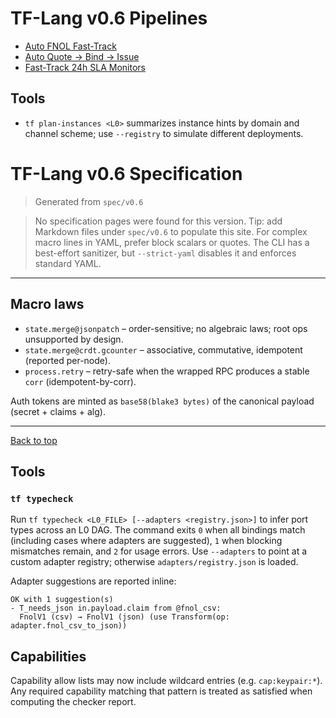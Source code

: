 # TF-Lang v0.6 Pipelines

- [Auto FNOL Fast-Track](pipelines/fnol-fasttrack.md)
- [Auto Quote → Bind → Issue](pipelines/quote-bind-issue.md)
- [Fast-Track 24h SLA Monitors](monitors/fasttrack-24h.md)

## Tools

- `tf plan-instances <L0>` summarizes instance hints by domain and channel scheme; use `--registry` to simulate different deployments.

# TF-Lang v0.6 Specification

> Generated from `spec/v0.6`

> No specification pages were found for this version.
> Tip: add Markdown files under `spec/v0.6` to populate this site.
> For complex macro lines in YAML, prefer block scalars or quotes. The CLI has a best-effort sanitizer, but `--strict-yaml` disables it and enforces standard YAML.

---

## Macro laws

- `state.merge@jsonpatch` – order-sensitive; no algebraic laws; root ops unsupported by design.
- `state.merge@crdt.gcounter` – associative, commutative, idempotent (reported per-node).
- `process.retry` – retry-safe when the wrapped RPC produces a stable `corr` (idempotent-by-corr).

Auth tokens are minted as `base58(blake3 bytes)` of the canonical payload (secret + claims + alg).

---

[Back to top](#tf-lang-v06-specification)

## Tools

### `tf typecheck`

Run `tf typecheck <L0_FILE> [--adapters <registry.json>]` to infer port types across an L0 DAG.
The command exits `0` when all bindings match (including cases where adapters are suggested),
`1` when blocking mismatches remain, and `2` for usage errors. Use `--adapters` to point at a
custom adapter registry; otherwise `adapters/registry.json` is loaded.

Adapter suggestions are reported inline:

```
OK with 1 suggestion(s)
- T_needs_json in.payload.claim from @fnol_csv:
  FnolV1 (csv) → FnolV1 (json) (use Transform(op: adapter.fnol_csv_to_json))
```

## Capabilities

Capability allow lists may now include wildcard entries (e.g. `cap:keypair:*`).
Any required capability matching that pattern is treated as satisfied when computing the checker report.

